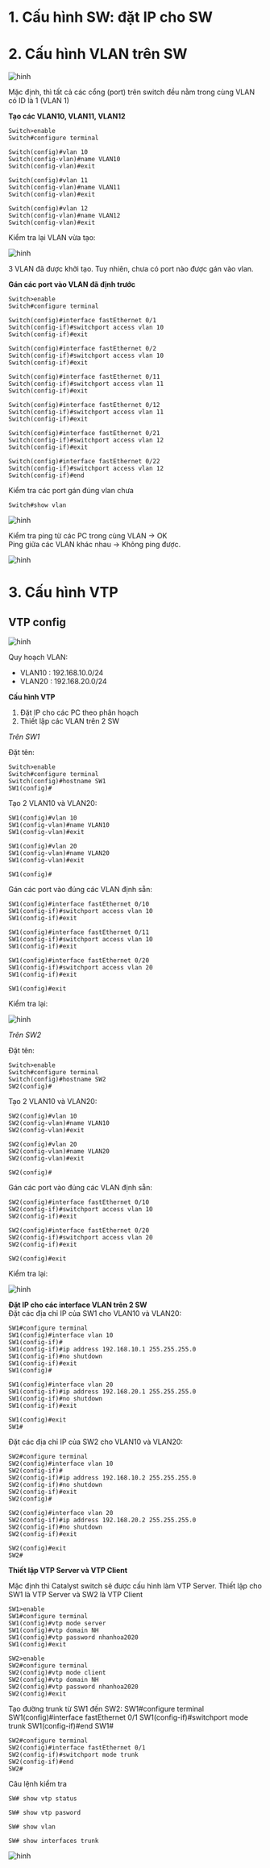 # 1. Cấu hình SW: đặt IP cho SW

# 2. Cấu hình VLAN trên SW

![hinh](/LinhNH/CCNA/05.Timhieu_VLAN_Trunking/images/anh1.png)


Mặc định, thì tất cả các cổng (port) trên switch đều nằm trong cùng VLAN có ID là 1 (VLAN 1)

__Tạo các VLAN10, VLAN11, VLAN12__

    Switch>enable
    Switch#configure terminal

    Switch(config)#vlan 10
    Switch(config-vlan)#name VLAN10
    Switch(config-vlan)#exit

    Switch(config)#vlan 11
    Switch(config-vlan)#name VLAN11
    Switch(config-vlan)#exit

    Switch(config)#vlan 12
    Switch(config-vlan)#name VLAN12
    Switch(config-vlan)#exit

Kiểm tra lại VLAN vừa tạo:

![hinh](/LinhNH/CCNA/05.Timhieu_VLAN_Trunking/images/anh2.png)

3 VLAN đã được khởi tạo. Tuy nhiên, chưa có port nào được gán vào vlan.

__Gán các port vào VLAN đã định trước__

    Switch>enable
    Switch#configure terminal

    Switch(config)#interface fastEthernet 0/1
    Switch(config-if)#switchport access vlan 10
    Switch(config-if)#exit

    Switch(config)#interface fastEthernet 0/2
    Switch(config-if)#switchport access vlan 10
    Switch(config-if)#exit

    Switch(config)#interface fastEthernet 0/11
    Switch(config-if)#switchport access vlan 11
    Switch(config-if)#exit

    Switch(config)#interface fastEthernet 0/12
    Switch(config-if)#switchport access vlan 11
    Switch(config-if)#exit

    Switch(config)#interface fastEthernet 0/21
    Switch(config-if)#switchport access vlan 12
    Switch(config-if)#exit

    Switch(config)#interface fastEthernet 0/22
    Switch(config-if)#switchport access vlan 12
    Switch(config-if)#end

Kiểm tra các port gán đúng vlan chưa

    Switch#show vlan

![hinh](/LinhNH/CCNA/05.Timhieu_VLAN_Trunking/images/anh3.png)

Kiểm tra ping từ các PC trong cùng VLAN -> OK  
Ping giữa các VLAN khác nhau -> Không ping được.

![hinh](/LinhNH/CCNA/05.Timhieu_VLAN_Trunking/images/anh4.png)


# 3. Cấu hình VTP

## VTP config

![hinh](/LinhNH/CCNA/05.Timhieu_VLAN_Trunking/images/anh5.png)

Quy hoạch VLAN:

- VLAN10 : 192.168.10.0/24
- VLAN20 : 192.168.20.0/24

__Cấu hình VTP__
1. Đặt IP cho các PC theo phân hoạch
2. Thiết lập các VLAN trên 2 SW

_Trên SW1_

Đặt tên:

    Switch>enable 
    Switch#configure terminal 
    Switch(config)#hostname SW1
    SW1(config)#

Tạo 2 VLAN10 và VLAN20:

    SW1(config)#vlan 10
    SW1(config-vlan)#name VLAN10
    SW1(config-vlan)#exit

    SW1(config)#vlan 20
    SW1(config-vlan)#name VLAN20
    SW1(config-vlan)#exit

    SW1(config)#

Gán các port vào đúng các VLAN định sẵn:

    SW1(config)#interface fastEthernet 0/10
    SW1(config-if)#switchport access vlan 10
    SW1(config-if)#exit

    SW1(config)#interface fastEthernet 0/11
    SW1(config-if)#switchport access vlan 10
    SW1(config-if)#exit

    SW1(config)#interface fastEthernet 0/20
    SW1(config-if)#switchport access vlan 20
    SW1(config-if)#exit

    SW1(config)#exit

Kiểm tra lại:

![hinh](/LinhNH/CCNA/05.Timhieu_VLAN_Trunking/images/anh6.png)

_Trên SW2_

Đặt tên:

    Switch>enable 
    Switch#configure terminal 
    Switch(config)#hostname SW2
    SW2(config)#

Tạo 2 VLAN10 và VLAN20:

    SW2(config)#vlan 10
    SW2(config-vlan)#name VLAN10
    SW2(config-vlan)#exit

    SW2(config)#vlan 20
    SW2(config-vlan)#name VLAN20
    SW2(config-vlan)#exit

    SW2(config)#

Gán các port vào đúng các VLAN định sẵn:

    SW2(config)#interface fastEthernet 0/10
    SW2(config-if)#switchport access vlan 10
    SW2(config-if)#exit

    SW2(config)#interface fastEthernet 0/20
    SW2(config-if)#switchport access vlan 20
    SW2(config-if)#exit

    SW2(config)#exit
Kiểm tra lại:

![hinh](/LinhNH/CCNA/05.Timhieu_VLAN_Trunking/images/anh7.png)

__Đặt IP cho các interface VLAN trên 2 SW__  
Đặt các địa chỉ IP của SW1 cho VLAN10 và VLAN20:

    SW1#configure terminal 
    SW1(config)#interface vlan 10
    SW1(config-if)#
    SW1(config-if)#ip address 192.168.10.1 255.255.255.0
    SW1(config-if)#no shutdown
    SW1(config-if)#exit
    SW1(config)#

    SW1(config)#interface vlan 20
    SW1(config-if)#ip address 192.168.20.1 255.255.255.0
    SW1(config-if)#no shutdown 
    SW1(config-if)#exit 

    SW1(config)#exit
    SW1#

Đặt các địa chỉ IP của SW2 cho VLAN10 và VLAN20:

    SW2#configure terminal 
    SW2(config)#interface vlan 10
    SW2(config-if)#
    SW2(config-if)#ip address 192.168.10.2 255.255.255.0
    SW2(config-if)#no shutdown
    SW2(config-if)#exit
    SW2(config)#

    SW2(config)#interface vlan 20
    SW2(config-if)#ip address 192.168.20.2 255.255.255.0
    SW2(config-if)#no shutdown 
    SW2(config-if)#exit 

    SW2(config)#exit
    SW2#

__Thiết lập VTP Server và VTP Client__

Mặc định thì Catalyst switch sẽ được cấu hình làm VTP Server. Thiết lập cho SW1 là VTP Server và SW2 là VTP Client

    SW1>enable 
    SW1#configure terminal 
    SW1(config)#vtp mode server
    SW1(config)#vtp domain NH
    SW1(config)#vtp password nhanhoa2020
    SW1(config)#exit

    SW2>enable 
    SW2#configure terminal 
    SW2(config)#vtp mode client
    SW2(config)#vtp domain NH
    SW2(config)#vtp password nhanhoa2020
    SW2(config)#exit

Tạo đường trunk từ SW1 đến SW2:
    SW1#configure terminal 
    SW1(config)#interface fastEthernet 0/1
    SW1(config-if)#switchport mode trunk 
    SW1(config-if)#end
    SW1#

    SW2#configure terminal 
    SW2(config)#interface fastEthernet 0/1
    SW2(config-if)#switchport mode trunk 
    SW2(config-if)#end
    SW2#

Câu lệnh kiểm tra

    SW# show vtp status

    SW# show vtp pasword

    SW# show vlan

    SW# show interfaces trunk 

![hinh](/LinhNH/CCNA/05.Timhieu_VLAN_Trunking/images/anh8.png)

